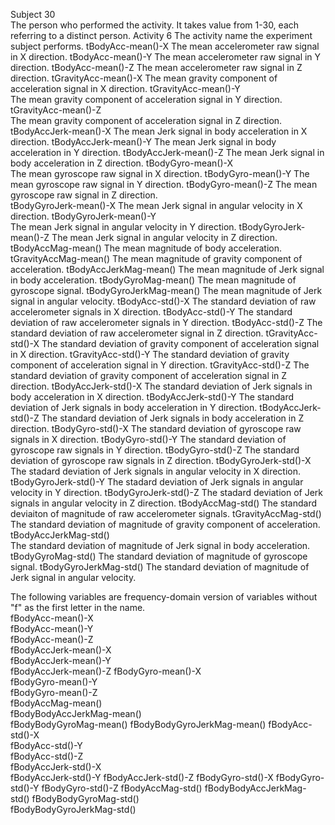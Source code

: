 Subject    30  
	The person who performed the activity. It takes value from 1-30, each referring to a distinct person.
Activity   6
	The activity name the experiment subject performs. 
tBodyAcc-mean()-X
	The mean accelerometer raw signal in X direction.
tBodyAcc-mean()-Y
	The mean accelerometer raw signal in Y direction.
tBodyAcc-mean()-Z
	The mean accelerometer raw signal in Z direction.
tGravityAcc-mean()-X
	The mean gravity component of acceleration signal in X direction.
tGravityAcc-mean()-Y	
	The mean gravity component of acceleration signal in Y direction.
tGravityAcc-mean()-Z	
	The mean gravity component of acceleration signal in Z direction.	
tBodyAccJerk-mean()-X
	The mean Jerk signal in body acceleration in X direction. 
tBodyAccJerk-mean()-Y
	The mean Jerk signal in body acceleration in Y direction. 
tBodyAccJerk-mean()-Z
	The mean Jerk signal in body acceleration in Z direction. 
tBodyGyro-mean()-X	
	The mean gyroscope raw signal in X direction.
tBodyGyro-mean()-Y
	The mean gyroscope raw signal in Y direction.
tBodyGyro-mean()-Z
	The mean gyroscope raw signal in Z direction.	
tBodyGyroJerk-mean()-X
	The mean Jerk signal in angular velocity in X direction. 
tBodyGyroJerk-mean()-Y	
	The mean Jerk signal in angular velocity in Y direction. 
tBodyGyroJerk-mean()-Z
	The mean Jerk signal in angular velocity in Z direction. 
tBodyAccMag-mean()
	The mean magnitude of body acceleration.
tGravityAccMag-mean()
	The mean magnitude of gravity component of acceleration. 
tBodyAccJerkMag-mean()
	The mean magnitude of Jerk signal in body acceleration.
tBodyGyroMag-mean()	
	The mean magnitude of gyroscope signal.
tBodyGyroJerkMag-mean()	
	The mean magnitude of Jerk signal in angular velocity.
tBodyAcc-std()-X
	The standard deviation of raw accelerometer signals in X direction.
tBodyAcc-std()-Y
	The standard deviation of raw accelerometer signals in Y direction.
tBodyAcc-std()-Z
	The standard deviation of raw accelerometer signal in Z direction.
tGravityAcc-std()-X
	The standard deviation of gravity component of acceleration signal in X direction.
tGravityAcc-std()-Y
	The standard deviation of gravity component of acceleration signal in Y direction.
tGravityAcc-std()-Z
	The standard deviation of gravity component of acceleration signal in Z direction.
tBodyAccJerk-std()-X
	The standard deviation of Jerk signals in body acceleration in X direction.
tBodyAccJerk-std()-Y
	The standard deviation of Jerk signals in body acceleration in Y direction.
tBodyAccJerk-std()-Z
	The standard deviation of Jerk signals in body acceleration in Z direction.
tBodyGyro-std()-X
	The standard deviation of gyroscope raw signals in X direction.
tBodyGyro-std()-Y
	The standard deviation of gyroscope raw signals in Y direction.
tBodyGyro-std()-Z
	The standard deviation of gyroscope raw signals in Z direction.
tBodyGyroJerk-std()-X
	The stadard deviation of Jerk signals in angular velocity in X direction. 
tBodyGyroJerk-std()-Y
	The stadard deviation of Jerk signals in angular velocity in Y direction. 
tBodyGyroJerk-std()-Z
	The stadard deviation of Jerk signals in angular velocity in Z direction. 
tBodyAccMag-std()
	The standard deviaiton of magnitude of raw accelerometer signals.
tGravityAccMag-std()
	The standard deviation of magnitude of gravity component of acceleration.
tBodyAccJerkMag-std()	
	The standard deviation of magnitude of Jerk signal in body acceleration.
tBodyGyroMag-std()
	The standard deviation of magnitude of gyroscope signal.
tBodyGyroJerkMag-std()
	The standard deviation of magnitude of Jerk signal in angular velocity.

The following variables are frequency-domain version of variables without "f" as the first letter in the name.	
fBodyAcc-mean()-X	
fBodyAcc-mean()-Y	
fBodyAcc-mean()-Z	
fBodyAccJerk-mean()-X	
fBodyAccJerk-mean()-Y	
fBodyAccJerk-mean()-Z
fBodyGyro-mean()-X	
fBodyGyro-mean()-Y	
fBodyGyro-mean()-Z	
fBodyAccMag-mean()	
fBodyBodyAccJerkMag-mean()	
fBodyBodyGyroMag-mean()	
fBodyBodyGyroJerkMag-mean()	
fBodyAcc-std()-X	
fBodyAcc-std()-Y	
fBodyAcc-std()-Z	
fBodyAccJerk-std()-X	
fBodyAccJerk-std()-Y
fBodyAccJerk-std()-Z
fBodyGyro-std()-X
fBodyGyro-std()-Y
fBodyGyro-std()-Z
fBodyAccMag-std()
fBodyBodyAccJerkMag-std()
fBodyBodyGyroMag-std()	
fBodyBodyGyroJerkMag-std()
